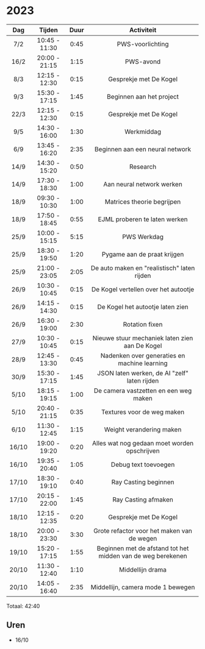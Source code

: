 # 2023

|  Dag  |    Tijden     | Duur |                         Activiteit                          |
|:-----:|:-------------:|:----:|:-----------------------------------------------------------:|
|  7/2  | 10:45 - 11:30 | 0:45 |                      PWS-voorlichting                       |
| 16/2  | 20:00 - 21:15 | 1:15 |                          PWS-avond                          |
|  8/3  | 12:15 - 12:30 | 0:15 |                   Gesprekje met De Kogel                    |
|  9/3  | 15:30 - 17:15 | 1:45 |                  Beginnen aan het project                   |
| 22/3  | 12:15 - 12:30 | 0:15 |                   Gesprekje met De Kogel                    |
|  9/5  | 14:30 - 16:00 | 1:30 |                         Werkmiddag                          |
|  6/9  | 13:45 - 16:20 | 2:35 |               Beginnen aan een neural network               |
| 14/9  | 14:30 - 15:20 | 0:50 |                          Research                           |
| 14/9  | 17:30 - 18:30 | 1:00 |                  Aan neural network werken                  |
| 18/9  | 09:30 - 10:30 | 1:00 |                 Matrices theorie begrijpen                  |
| 18/9  | 17:50 - 18:45 | 0:55 |                EJML proberen te laten werken                |
| 25/9  | 10:00 - 15:15 | 5:15 |                         PWS Werkdag                         |
| 25/9  | 18:30 - 19:50 | 1:20 |                 Pygame aan de praat krijgen                 |
| 25/9  | 21:00 - 23:05 | 2:05 |         De auto maken en "realistisch" laten rijden         |
| 26/9  | 10:30 - 10:45 | 0:15 |            De Kogel vertellen over het autootje             |
| 26/9  | 14:15 - 14:30 | 0:15 |              De Kogel het autootje laten zien               |
| 26/9  | 16:30 - 19:00 | 2:30 |                       Rotation fixen                        |
| 27/9  | 10:30 - 10:45 | 0:15 |       Nieuwe stuur mechaniek laten zien aan De Kogel        |
| 28/9  | 12:45 - 13:30 | 0:45 |        Nadenken over generaties en machine learning         |
| 30/9  | 15:30 - 17:15 | 1:45 |        JSON laten werken, de AI "zelf" laten rijden         |
| 5/10  | 18:15 - 19:15 | 1:00 |            De camera vastzetten en een weg maken            |
| 5/10  | 20:40 - 21:15 | 0:35 |                 Textures voor de weg maken                  |
| 6/10  | 11:30 - 12:45 | 1:15 |                  Weight verandering maken                   |
| 16/10 | 19:00 - 19:20 | 0:20 |        Alles wat nog gedaan moet worden opschrijven         |
| 16/10 | 19:35 - 20:40 | 1:05 |                    Debug text toevoegen                     |
| 17/10 | 18:30 - 19:10 | 0:40 |                    Ray Casting beginnen                     |
| 17/10 | 20:15 - 22:00 | 1:45 |                     Ray Casting afmaken                     |
| 18/10 | 12:15 - 12:35 | 0:20 |                   Gesprekje met De Kogel                    |
| 18/10 | 20:00 - 23:30 | 3:30 |         Grote refactor voor het maken van de wegen          |
| 19/10 | 15:20 - 17:15 | 1:55 | Beginnen met de afstand tot het midden van de weg berekenen |
| 20/10 | 11:30 - 12:40 | 1:10 |                      Middellijn drama                       |
| 20/10 | 14:05 - 16:40 | 2:35 |              Middellijn, camera mode 1 bewegen              |

Totaal: 42:40


## Uren
- 16/10